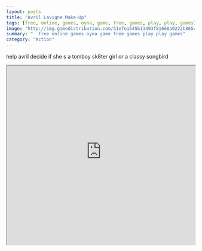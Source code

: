 ```yaml
---
layout: posts
title: "Avril Lavigne Make-Up"
tags: [free, online, games, oyna, game, free, games, play, play, games]
image: "http://img.gamedistribution.com/51efea545b11493f81668a0222b865cf.jpg"
summary: "  free online games oyna game free games play play games"
category: "Action"
---
```


help avril decide if she s a tomboy sk8ter girl or a classy songbird

<iframe width="100%" height="480px;" src="http://flash.gamedistribution.com?game=51efea545b11493f81668a0222b865cf"></iframe>